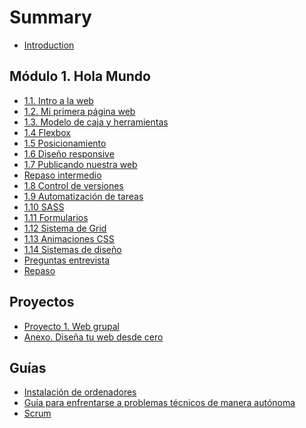 # Summary

- [Introduction](README.md)

## Módulo 1. Hola Mundo

- [1.1. Intro a la web](sprint_1/1_1_intro_a_la_web.md)
- [1.2. Mi primera página web](sprint_1/1_2_mi_primera_web.md)
- [1.3. Modelo de caja y herramientas](sprint_1/1_3_modelo_de_caja_y_herramientas.md)
- [1.4 Flexbox](sprint_1/1_4_posicionamiento_con_flexbox.md)
- [1.5 Posicionamiento](sprint_1/1_5_posicionamiento.md)
- [1.6 Diseño responsive](sprint_1/1_6_responsive_design.md)
- [1.7 Publicando nuestra web](sprint_1/1_7_publicando_nuestra_web.md)
- [Repaso intermedio](sprint_1/1_repaso-intermedio.md)
- [1.8 Control de versiones](sprint_1/1_8_control_de_versiones.md)
- [1.9 Automatización de tareas](sprint_1/1_9_automatizacion_de_tareas.md)
- [1.10 SASS](sprint_1/1_10_sass.md)
- [1.11 Formularios](sprint_1/1_11_formularios.md)
- [1.12 Sistema de Grid](sprint_1/1_12_sistema_de_grid.md)
- [1.13 Animaciones CSS](sprint_1/1_13_animaciones_CSS.md)
- [1.14 Sistemas de diseño](sprint_1/1_14_sistemas_de_diseno.md)
- [Preguntas entrevista](sprint_1/1_questions.md)
- [Repaso](sprint_1/1_repaso.md)

<!--
## Módulo 2. Programando la web

- [2.1 Intro a la programación](sprint_2/2_1_intro_a_la_programacion.md)
- [2.2 Intro a la programación 2](sprint_2/2_2_intro_a_la_programacion_2.md)
- [2.3 Condicionales](sprint_2/2_3_condicionales.md)
- [2.4 Funciones](sprint_2/2_4_funciones.md)
- [2.5 Eventos](sprint_2/2_5_eventos.md)
- [2.6 Objetos](sprint_2/2_6_objetos.md)
- [2.7 Arrays y bucles](sprint_2/2_7_arrays_y_bucles.md)
- [2.8 Trabajo colaborativo en git](sprint_2/2_8_trabajo_colaborativo_en_git.md)
- [2.9 Arrays y bucles 2](sprint_2/2_9_array_y_bucles_2.md)
- [2.10 Peticiones al servidor](sprint_2/2_10_peticiones_al_servidor.md)
- [2.11 Peticiones al servidor 2](sprint_2/2_11_peticiones_al_servidor_2.md)
- [2.12 DOM avanzado](sprint_2/2_12_dom_avanzado.md)
- [2.13 Asincronía y temporizadores](sprint_2/2_13_asincronia.md)
- [2.14 Debugging](sprint_2/2_13_debugging.md)
- [Preguntas entrevista](sprint_2/2_questions.md)
- [Repaso](sprint_2/2_repaso.md)

## Módulo 3. React

- [3.1 Métodos funcionales de array](sprint_3/3_1_metodos_funcionales_array.md)
- [3.2 Clases de ES6](sprint_3/3_2_clases_es6.md)
- [3.3 Intro a React](sprint_3/3_3_intro_react.md)
- [3.4 Intro a React II](sprint_3/3_4_intro_react_2.md)
- [3.5 Componentes en React](sprint_3/3_5_componentes_react.md)
- [3.6 Eventos en React](sprint_3/3_6_eventos_react.md)
- [3.7 Estado en React](sprint_3/3_7_estado_react.md)
- [3.8 Estado en React 2](sprint_3/3_8_estado_react_2.md)
- [3.9 Buenas prácticas](sprint_3/3_9_buenas_practicas.md)
- [3.10 Arquitectura de aplicaciones React](sprint_3/3_10_arquitectura_estado.md)
- [3.11 React router](sprint_3/3_11_react_router.md)
- [3.12 Métodos del ciclo de vida de componentes](sprint_3/3_12_ciclo_vida_componentes_react.md)
- [3.13 Testing con JavaScript](sprint_3/3_13_testing_js.md)
- [3.14 Refactoring](sprint_3/3_14_refactoring.md)
- [Preguntas entrevista](sprint_3/3_questions.md)
- [Repaso](sprint_3/3_repaso.md)
-->

## Proyectos

- [Proyecto 1. Web grupal](proyectos/P1_proyecto_modulo_1.md)
- [Anexo. Diseña tu web desde cero](proyectos/P1_anexo_diseno.md)

<!--
- [Proyecto 2. Awesome profile-cards](proyectos/P2_proyecto_sprint_2.md)
- [Anexo. Documentación del API de Awesome Profile Cards](proyectos/P2_anexo.md)
- [Proyecto 3. Un caso de código heredado](proyectos/P3_proyecto_sprint_3.md)
-->
<!--
## Formación continua

- [Presentación](formacion-continua/0_presentacion.md)
- [Prueba técnica #1](formacion-continua/1_prueba_tecnica.md)
- [Prueba técnica #2](formacion-continua/2_prueba_tecnica.md)
- [Prueba técnica #3](formacion-continua/3_prueba_tecnica.md)
- [Prueba técnica #4](formacion-continua/4_prueba_tecnica.md)
- [Prueba técnica #5](formacion-continua/5_prueba_tecnica.md)
- [Prueba técnica #6](formacion-continua/6_prueba_tecnica.md)
- [Prueba técnica #7](formacion-continua/7_prueba_tecnica.md)

-->

## Guías

- [Instalación de ordenadores](guias/instalacion_ordenadores.md)
- [Guía para enfrentarse a problemas técnicos de manera autónoma](guias/busqueda_de_soluciones.md)
- [Scrum](guias/scrum.md)

<!--
- [Buenas prácticas para tener un portfolio atractivo en GitHub](guias/github_como_portfolio.md)
- [Pruebas técnicas](guias/pruebas_tecnicas.md)
-->
